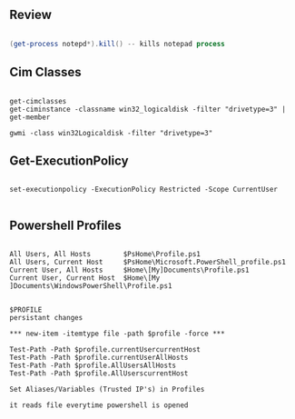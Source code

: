 ## Review
```powershell

(get-process notepd*).kill() -- kills notepad process

```

## Cim Classes
```

get-cimclasses
get-ciminstance -classname win32_logicaldisk -filter "drivetype=3" | get-member

gwmi -class win32Logicaldisk -filter "drivetype=3"

```

## Get-ExecutionPolicy
```

set-executionpolicy -ExecutionPolicy Restricted -Scope CurrentUser


```

## Powershell Profiles
```

All Users, All Hosts        $PsHome\Profile.ps1
All Users, Current Host     $PsHome\Microsoft.PowerShell_profile.ps1
Current User, All Hosts     $Home\[My]Documents\Profile.ps1
Current User, Current Host  $Home\[My ]Documents\WindowsPowerShell\Profile.ps1


$PROFILE
persistant changes

*** new-item -itemtype file -path $profile -force ***

Test-Path -Path $profile.currentUsercurrentHost
Test-Path -Path $profile.currentUserAllHosts
Test-Path -Path $profile.AllUsersAllHosts
Test-Path -Path $profile.AllUserscurrentHost

Set Aliases/Variables (Trusted IP's) in Profiles

it reads file everytime powershell is opened



```

## 
```



```

##
```



```

##
```



```

##
```



```

##
```



```

##
```



```

##
```



```

##
```



```

##
```



```

##
```



```

##
```



```

##
```



```

